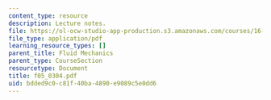 ```yaml
---
content_type: resource
description: Lecture notes.
file: https://ol-ocw-studio-app-production.s3.amazonaws.com/courses/16-01-unified-engineering-i-ii-iii-iv-fall-2005-spring-2006/bdded9c0c81f40ba4890e9089c5e0dd6_f05_0304.pdf
file_type: application/pdf
learning_resource_types: []
parent_title: Fluid Mechanics
parent_type: CourseSection
resourcetype: Document
title: f05_0304.pdf
uid: bdded9c0-c81f-40ba-4890-e9089c5e0dd6
---
```

